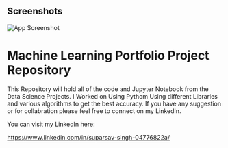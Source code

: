 
## Screenshots

![App Screenshot](https://miro.medium.com/max/1024/1*3CXBOKNql4qS-lRyHT3pqw.png)


# Machine Learning Portfolio Project Repository



This Repository will hold all of the code and Jupyter Notebook from the Data Science  Projects. I Worked
on Using Pythom 
Using different Libraries and various algorithms to get the best accuracy.
If you have any suggestion or for collabration please feel free to connect on my LinkedIn.


You can visit my LinkedIn here:

https://www.linkedin.com/in/suparsav-singh-04776822a/
